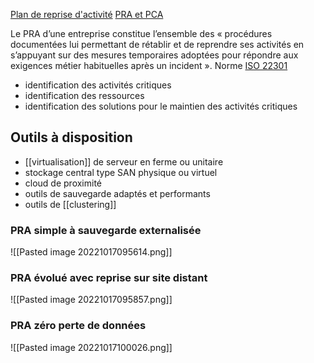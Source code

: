 [Plan de reprise d'activité](https://fr.wikipedia.org/wiki/Plan_de_reprise_d%27activit%C3%A9)
[PRA et PCA](https://www.youtube.com/watch?v=v73mkEs5ym8)

Le PRA d’une entreprise constitue l’ensemble des « procédures documentées lui permettant de rétablir et de reprendre ses activités en s’appuyant sur des mesures temporaires adoptées pour répondre aux exigences métier habituelles après un incident ».
Norme [ISO 22301](https://fr.wikipedia.org/wiki/ISO_22301)

- identification des activités critiques
- identification des ressources
- identification des solutions pour le maintien des activités critiques

## Outils à disposition
- [[virtualisation]] de serveur en ferme ou unitaire
- stockage central type SAN physique ou virtuel
- cloud de proximité
- outils de sauvegarde adaptés et performants
- outils de [[clustering]]

### PRA simple à sauvegarde externalisée

![[Pasted image 20221017095614.png]]

### PRA évolué avec reprise sur site distant

![[Pasted image 20221017095857.png]]

### PRA zéro perte de données

![[Pasted image 20221017100026.png]]

